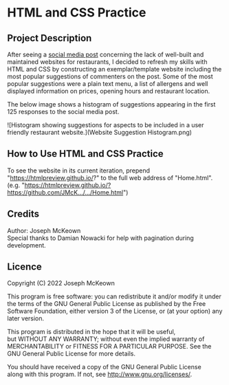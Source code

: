 # HTML and CSS Practice

## Project Description
After seeing a [social media post](https://at.tumblr.com/homoqueerjewhobbit/and-be-readable-on-mobile-probably-more-important/vx72yiwb5wag) concerning the lack of well-built and maintained websites for restaurants, I decided to refresh my skills with HTML and CSS by constructing an exemplar/template website including the most popular suggestions of commenters on the post. Some of the most popular suggestions were a plain text menu, a list of allergens and well displayed information on prices, opening hours and restaurant location.

The below image shows a histogram of suggestions appearing in the first 125 responses to the social media post.

![Histogram showing suggestions for aspects to be included in a user friendly restaurant website.](Website Suggestion Histogram.png)

## How to Use HTML and CSS Practice
To see the website in its current iteration, prepend "https://htmlpreview.github.io/?" to the full web address of "Home.html". (e.g. "https://htmlpreview.github.io/?https://github.com/JMcK.../.../Home.html")

## Credits
Author: Joseph McKeown  
Special thanks to Damian Nowacki for help with pagination during development.

## Licence

Copyright (C) 2022 Joseph McKeown

This program is free software: you can redistribute it and/or modify
it under the terms of the GNU General Public License as published by
the Free Software Foundation, either version 3 of the License, or
(at your option) any later version.

This program is distributed in the hope that it will be useful,      
but WITHOUT ANY WARRANTY; without even the implied warranty of       
MERCHANTABILITY or FITNESS FOR A PARTICULAR PURPOSE.  See the        
GNU General Public License for more details.                         
                                                                     
You should have received a copy of the GNU General Public License    
along with this program.  If not, see <http://www.gnu.org/licenses/>.
